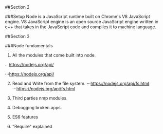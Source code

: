 ##Section 2

###Setup
Node is a JavaScript runtime built on Chrome's V8 JavaScript engine. V8 JavaScript engine is an open source JavaScript engine written in c++ that takes in the JavaScript code and compiles it to machine language.

##Section 3 

###Node fundamentals

1. All the modules that come built into node.

...https://nodejs.org/api/

⋅⋅⋅https://nodejs.org/api/

2. Read and Write from the file system.
⋅⋅⋅https://nodejs.org/api/fs.html
⋅⋅⋅https://nodejs.org/api/fs.html

3. Third parties nmp modules.

4. Debugging broken apps.
5. ES6 features 
6. "Require" explained